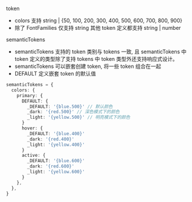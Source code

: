 token

- colors 支持 string | {50, 100, 200, 300, 400, 500, 600, 700, 800, 900}
- 除了 FontFamilies 仅支持 string 其他 token 定义都支持 string | number

semanticTokens

- semanticTokens 支持的 token 类别与 tokens 一致, 且 semanticTokens 中 token 定义的类型除了支持 tokens 中 token 类型外还支持响应式设计。
- semanticTokens 可以嵌套创建 token, 将一些 token 组合在一起
- DEFAULT 定义嵌套 token 的默认值

```ts
semanticTokens = {
  colors: {
    primary: {
      DEFAULT: {
        _DEFAULT: '{blue.500}' // 默认颜色
        _dark: '{red.500}' // 深色模式下的颜色
        _light: '{yellow.500}' // 明亮模式下的颜色
      }
      hover: {
        _DEFAULT: '{blue.400}'
        _dark: '{red.400}'
        _light: '{yellow.400}'
      }
      active: {
        _DEFAULT: '{blue.600}'
        _dark: '{red.600}'
        _light: '{yellow.600}'
      }
    },
  },
}
```
